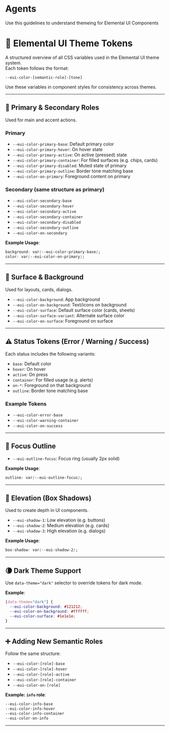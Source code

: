 # Agents

Use this guidelines to understand themeing for Elemental UI Components

# 🎨 Elemental UI Theme Tokens

A structured overview of all CSS variables used in the Elemental UI theme system.  
Each token follows the format:

```
--eui-color-[semantic-role]-[tone]
```

Use these variables in component styles for consistency across themes.

---

## 🔹 Primary & Secondary Roles

Used for main and accent actions.

### Primary

- `--eui-color-primary-base`: Default primary color  
- `--eui-color-primary-hover`: On hover state  
- `--eui-color-primary-active`: On active (pressed) state
- `--eui-color-primary-container`: For filled surfaces (e.g. chips, cards)
- `--eui-color-primary-disabled`: Muted state of primary
- `--eui-color-primary-outline`: Border tone matching base
- `--eui-color-on-primary`: Foreground content on primary

### Secondary (same structure as primary)

- `--eui-color-secondary-base`  
- `--eui-color-secondary-hover`  
- `--eui-color-secondary-active`
- `--eui-color-secondary-container`
- `--eui-color-secondary-disabled`
- `--eui-color-secondary-outline`
- `--eui-color-on-secondary`

**Example Usage**:
```css
background: var(--eui-color-primary-base);
color: var(--eui-color-on-primary);
```

---

## 🧱 Surface & Background

Used for layouts, cards, dialogs.

- `--eui-color-background`: App background  
- `--eui-color-on-background`: Text/icons on background  
- `--eui-color-surface`: Default surface color (cards, sheets)  
- `--eui-color-surface-variant`: Alternate surface color  
- `--eui-color-on-surface`: Foreground on surface

---

## ⚠️ Status Tokens (Error / Warning / Success)

Each status includes the following variants:

- `base`: Default color  
- `hover`: On hover  
- `active`: On press  
- `container`: For filled usage (e.g. alerts)
- `on-*`: Foreground on that background
- `outline`: Border tone matching base

### Example Tokens

- `--eui-color-error-base`  
- `--eui-color-warning-container`  
- `--eui-color-on-success`

---

## 🔳 Focus Outline

- `--eui-outline-focus`: Focus ring (usually 2px solid)

**Example Usage**:
```css
outline: var(--eui-outline-focus);
```

---

## 🧊 Elevation (Box Shadows)

Used to create depth in UI components.

- `--eui-shadow-1`: Low elevation (e.g. buttons)  
- `--eui-shadow-2`: Medium elevation (e.g. cards)  
- `--eui-shadow-3`: High elevation (e.g. dialogs)

**Example Usage**:
```css
box-shadow: var(--eui-shadow-2);
```

---

## 🌘 Dark Theme Support

Use `data-theme="dark"` selector to override tokens for dark mode.

**Example**:
```css
[data-theme="dark"] {
  --eui-color-background: #121212;
  --eui-color-on-background: #ffffff;
  --eui-color-surface: #1e1e1e;
}
```

---

## ➕ Adding New Semantic Roles

Follow the same structure:

- `--eui-color-[role]-base`  
- `--eui-color-[role]-hover`  
- `--eui-color-[role]-active`  
- `--eui-color-[role]-container`  
- `--eui-color-on-[role]`

**Example: `info` role**:
```css
--eui-color-info-base
--eui-color-info-hover
--eui-color-info-container
--eui-color-on-info
```

---
